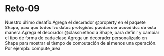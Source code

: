 # Reto-09

Nuestro último desafío.Agrega el decorador @property en el paquete Shape, para que todos los datos protegidos puedan ser accedidos de esta manera.Agrega el decorador @classmethod a Shape, para definir y cambiar el tipo de forma de cada clase.Agrega un decorador personalizado en Shape para mostrar el tiempo de computación de al menos una operación. Por ejemplo: compute_area

